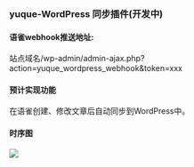 
### yuque-WordPress 同步插件(开发中)

#### 语雀webhook推送地址:
站点域名/wp-admin/admin-ajax.php?action=yuque_wordpress_webhook&token=xxx


#### 预计实现功能
在语雀创建、修改文章后自动同步到WordPress中。
#### 时序图
![](https://cdn.nlark.com/yuque/__puml/94976882d376c5798d91bc5fbd1ff23f.svg#lake_card_v2=eyJ0eXBlIjoicHVtbCIsImNvZGUiOiJAc3RhcnR1bWxcblxuYXV0b251bWJlclxuYXV0b2FjdGl2YXRlIG9uXG5cbmFjdG9yIOeUqOaItyBhcyB1c2VyXG5wYXJ0aWNpcGFudCBcInl1cXVlXCIgYXMgeXVxdWVcbnBhcnRpY2lwYW50IFwieXVxdWUtd29yZHByZXNzLXBsdWdpblwiIGFzIHBsdWdpblxucGFydGljaXBhbnQgXCJ3b3JkcHJlc3NcIiBhcyB3cFxuXG51c2VyLT55dXF1ZTrliJvlu7rjgIHkv67mlLnmlofnq6DlkI4g54K55Ye75L-d5a2YXG55dXF1ZS0-cGx1Z2luOiDop6blj5F3ZWJob29r6K-35rGCXG5wbHVnaW4tPnBsdWdpbjror7vlj5Z3ZWJob29r6K-35rGC5Lit55qE5paH56ugaWRcbnBsdWdpbi0-d3A66I635Y-W5pWw5o2u5bqT5Lit5a2Y5YKo55qEdG9rZW5cbnJldHVybiDov5Tlm550b2tlblxucGx1Z2luLT55dXF1ZTrmoLnmja7mlofnq6BpZCDmkLrluKZ0b2tlbuiOt-WPluWIsOaWh-eroOivpuaDhVxucmV0dXJuIOaWh-eroOivpuaDhVxucGx1Z2luLT5wbHVnaW466Kej5p6Q5paH56ug6K-m5oOFXG5wbHVnaW4tPndwOuS_neWtmOaWh-eroOiHs3dw5pWw5o2u5bqTXG5AZW5kdW1sIiwidXJsIjoiaHR0cHM6Ly9jZG4ubmxhcmsuY29tL3l1cXVlL19fcHVtbC85NDk3Njg4MmQzNzZjNTc5OGQ5MWJjNWZiZDFmZjIzZi5zdmciLCJpZCI6Ilo0c2lEIiwibWFyZ2luIjp7InRvcCI6dHJ1ZSwiYm90dG9tIjp0cnVlfSwiY2FyZCI6ImRpYWdyYW0ifQ==)
